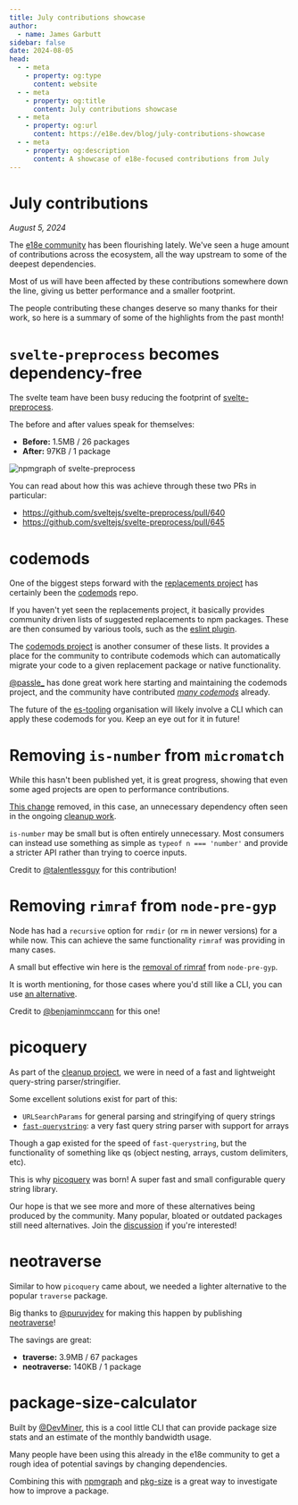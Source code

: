 ```yaml
---
title: July contributions showcase
author:
  - name: James Garbutt
sidebar: false
date: 2024-08-05
head:
  - - meta
    - property: og:type
      content: website
  - - meta
    - property: og:title
      content: July contributions showcase
  - - meta
    - property: og:url
      content: https://e18e.dev/blog/july-contributions-showcase
  - - meta
    - property: og:description
      content: A showcase of e18e-focused contributions from July
---
```


# July contributions

_August 5, 2024_

The [e18e community](https://chat.e18e.dev) has been flourishing lately. We've seen a huge amount of contributions across the ecosystem, all the way upstream to some of the deepest dependencies.

Most of us will have been affected by these contributions somewhere down the line, giving us better performance and a smaller footprint.

The people contributing these changes deserve so many thanks for their work, so here is a summary of some of the highlights from the past month!

# `svelte-preprocess` becomes dependency-free

The svelte team have been busy reducing the footprint of [svelte-preprocess](https://github.com/sveltejs/svelte-preprocess).

The before and after values speak for themselves:

- **Before:** 1.5MB / 26 packages
- **After:** 97KB / 1 package

![npmgraph of svelte-preprocess](https://pbs.twimg.com/media/GSDjnNjboAAnrc5?format=jpg&name=4096x4096)

You can read about how this was achieve through these two PRs in particular:

- https://github.com/sveltejs/svelte-preprocess/pull/640
- https://github.com/sveltejs/svelte-preprocess/pull/645

# codemods

One of the biggest steps forward with the [replacements project](https://github.com/es-tooling/module-replacements) has certainly been the [codemods](https://github.com/es-tooling/module-replacements-codemods) repo.

If you haven't yet seen the replacements project, it basically provides community driven lists of suggested replacements to npm packages. These are then consumed by various tools, such as the [eslint plugin](https://github.com/es-tooling/eslint-plugin-depend).

The [codemods project](https://github.com/es-tooling/module-replacements-codemods/) is another consumer of these lists. It provides a place for the community to contribute codemods which can automatically migrate your code to a given replacement package or native functionality.

[@passle_](https://x.com/passle_) has done great work here starting and maintaining the codemods project, and the community have contributed [_many codemods_](https://github.com/es-tooling/module-replacements-codemods/) already.

The future of the [es-tooling](https://github.com/es-tooling) organisation will likely involve a CLI which can apply these codemods for you. Keep an eye out for it in future!

# Removing `is-number` from `micromatch`

While this hasn't been published yet, it is great progress, showing that even some aged projects are open to performance contributions.

[This change](https://github.com/micromatch/to-regex-range/pull/17) removed, in this case, an unnecessary dependency often seen in the ongoing [cleanup work](https://github.com/es-tooling/ecosystem-cleanup/issues).

`is-number` may be small but is often entirely unnecessary. Most consumers can instead use something as simple as `typeof n === 'number'` and provide a stricter API rather than trying to coerce inputs.

Credit to [@talentlessguy](https://github.com/talentlessguy) for this contribution!

# Removing `rimraf` from `node-pre-gyp`

Node has had a `recursive` option for `rmdir` (or `rm` in newer versions) for a while now. This can achieve the same functionality `rimraf` was providing in many cases.

A small but effective win here is the [removal of rimraf](https://github.com/mapbox/node-pre-gyp/pull/720) from `node-pre-gyp`.

It is worth mentioning, for those cases where you'd still like a CLI, you can use [an alternative](https://github.com/es-tooling/module-replacements/blob/main/docs/modules/rimraf.md).

Credit to [@benjaminmccann](https://x.com/benjaminmccann) for this one!

# picoquery

As part of the [cleanup project](https://github.com/es-tooling/ecosystem-cleanup), we were in need of a fast and lightweight query-string parser/stringifier.

Some excellent solutions exist for part of this:

- `URLSearchParams` for general parsing and stringifying of query strings
- [`fast-querystring`](https://github.com/anonrig/fast-querystring): a very fast query string parser with support for arrays

Though a gap existed for the speed of `fast-querystring`, but the functionality of something like qs (object nesting, arrays, custom delimiters, etc).

This is why [picoquery](https://github.com/43081j/picoquery) was born! A super fast and small configurable query string library.

Our hope is that we see more and more of these alternatives being produced by the community. Many popular, bloated or outdated packages still need alternatives. Join the [discussion](https://chat.e18e.dev) if you're interested!

# neotraverse

Similar to how `picoquery` came about, we needed a lighter alternative to the popular `traverse` package.

Big thanks to [@puruvjdev](https://x.com/puruvjdev) for making this happen by publishing [neotraverse](https://github.com/PuruVJ/neotraverse)!

The savings are great:

- **traverse:** 3.9MB / 67 packages
- **neotraverse:** 140KB / 1 package

# package-size-calculator

Built by [@DevMiner](https://github.com/TheDevMinerTV), this is a cool little CLI that can provide package size stats and an estimate of the monthly bandwidth usage.

Many people have been using this already in the e18e community to get a rough idea of potential savings by changing dependencies.

Combining this with [npmgraph](https://npmgraph.js.org/) and [pkg-size](https://pkg-size.dev/) is a great way to investigate how to improve a package.
